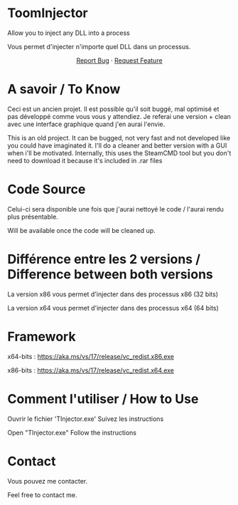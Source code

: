# ToomInjector
Allow you to inject any DLL into a process

Vous permet d'injecter n'importe quel DLL dans un processus.


  <p align="center">
    <a href="https://github.com/tdkhl/ToomInjector/issues">Report Bug</a>
    ·
    <a href="https://github.com/tdkhl/ToomInjector/issues">Request Feature</a>
  </p>
  
  
  
# A savoir / To Know
Ceci est un ancien projet. Il est possible qu'il soit buggé, mal optimisé et pas développé comme vous vous y attendiez. Je referai une version + clean avec une interface graphique quand j'en aurai l'envie.

This is an old project. It can be bugged, not very fast and not developed like you could have imaginated it. I'll do a cleaner and better version with a GUI when i'll be motivated.
Internally, this uses the SteamCMD tool but you don't need to download it because it's included in .rar files

# Code Source
Celui-ci sera disponible une fois que j'aurai nettoyé le code / l'aurai rendu plus présentable.

Will be available once the code will be cleaned up.

# Différence entre les 2 versions / Difference between both versions
La version x86 vous permet d'injecter dans des processus x86 (32 bits)

La version x64 vous permet d'injecter dans des processus x64 (64 bits)

# Framework
x64-bits : https://aka.ms/vs/17/release/vc_redist.x86.exe

x86-bits : https://aka.ms/vs/17/release/vc_redist.x64.exe

# Comment l'utiliser / How to Use
Ouvrir le fichier 'TInjector.exe'
Suivez les instructions

Open "TInjector.exe"
Follow the instructions


# Contact

Vous pouvez me contacter.

Feel free to contact me.

